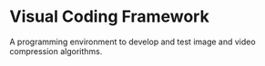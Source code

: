 # Visual Coding Framework
A programming environment to develop and test image and video compression algorithms.
